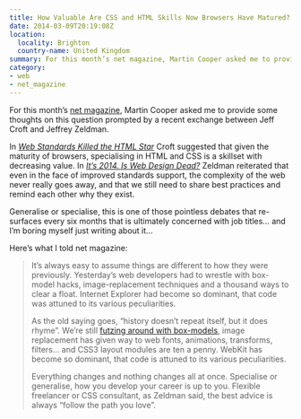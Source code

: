 ```yaml
---
title: How Valuable Are CSS and HTML Skills Now Browsers Have Matured?
date: 2014-03-09T20:19:08Z
location:
  locality: Brighton
  country-name: United Kingdom
summary: For this month’s net magazine, Martin Cooper asked me to provide some thoughts on this question prompted by a recent exchange between Jeff Croft and Jeffrey Zeldman.
category:
- web
- net_magazine
---
```

For this month’s [net magazine][1], Martin Cooper asked me to provide some thoughts on this question prompted by a recent exchange between Jeff Croft and Jeffrey Zeldman.

In <cite>[Web Standards Killed the HTML Star][2]</cite> Croft suggested that given the maturity of browsers, specialising in HTML and CSS is a skillset with decreasing value. In <cite>[It’s 2014. Is Web Design Dead?][3]</cite> Zeldman reiterated that even in the face of improved standards support, the complexity of the web never really goes away, and that we still need to share best practices and remind each other why they exist.

Generalise or specialise, this is one of those pointless debates that re-surfaces every six months that is ultimately concerned with job titles… and I’m boring myself just writing about it…

Here’s what I told net magazine:

> It’s always easy to assume things are different to how they were previously. Yesterday’s web developers had to wrestle with box-model hacks, image-replacement techniques and a thousand ways to clear a float. Internet Explorer had become so dominant, that code was attuned to its various peculiarities.
>
> As the old saying goes, “history doesn’t repeat itself, but it does rhyme”. We’re still [futzing around with box-models][4], image replacement has given way to web fonts, animations, transforms, filters… and CSS3 layout modules are ten a penny. WebKit has become so dominant, that code is attuned to its various peculiarities.
>
> Everything changes and nothing changes all at once. Specialise or generalise, how you develop your career is up to you. Flexible freelancer or CSS consultant, as Zeldman said, the best advice is always “follow the path you love”.

[1]: http://www.creativebloq.com/net-magazine
[2]: http://jeffcroft.com/blog/2014/jan/03/web-standards-killed-the-html-star/
[3]: http://www.zeldman.com/2014/01/06/its-2014-is-web-design-dead/
[4]: http://www.paulirish.com/2012/box-sizing-border-box-ftw/
